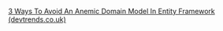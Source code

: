 [3 Ways To Avoid An Anemic Domain Model In Entity Framework (devtrends.co.uk)](https://www.devtrends.co.uk/blog/3-ways-to-avoid-an-anemic-domain-model-in-ef-core)